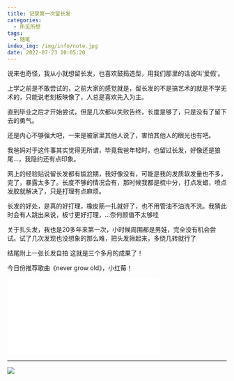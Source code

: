 ```yaml
---
title: 记录第一次留长发
categories:
  - 所见所想
tags:
  - 随笔
index_img: /img/info/note.jpg
date: 2022-07-23 10:05:20
---
```

说来也奇怪，我从小就想留长发，也喜欢鼓捣造型，用我们那里的话说叫‘爱假’。

上学之前是不敢尝试的，之前大家的感觉就是，留长发的不是搞艺术的就是不学无术的，只能说老刻板映像了，人总是喜欢先入为主。

直到毕业之后才开始尝试，但是几次都以失败告终，长度是够了，只是没有了留下去的勇气。

还是内心不够强大吧，一来是被家里其他人说了，害怕其他人的眼光也有吧。

我爸妈对于这件事其实觉得无所谓，毕竟我爸年轻时，也留过长发，好像还是狼尾...，我隐约还有点印象。

网上的经验贴说留长发都有尴尬期，我好像没有，可能是我的发质软发量也不多，完了，暴露太多了。长度不够的情况会有，那时候我都是梳中分，打点发蜡，喷点发胶就解决了，只是打理有点麻烦。

长发的好处，是真的好打理，橡皮筋一扎就好了，也不用管油不油洗不洗。我猜此时会有人跳出来说，板寸更好打理，...奈何颜值不太够哇

关于扎头发，我也是20多年来第一次，小时候周围都是男娃，完全没有机会尝试。试了几次发现也没想象的那么难，把头发揪起来，多绕几转就行了

结尾附上一张长发自拍
这就是三个多月的成果了！

今日份推荐歌曲《never grow old》，小红莓！
<iframe src="//player.bilibili.com/player.html?aid=378500325&bvid=BV1if4y1c7tb&cid=423562169&page=1" width="350"
    height="175" scrolling="no" border="0" frameborder="no" framespacing="0" allowfullscreen="true"> </iframe>

---
<img src="/img/sample/b002/20220723_101305.jpg">